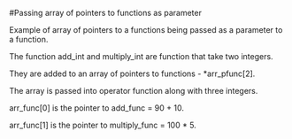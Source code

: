#Passing array of pointers to functions as parameter

Example of array of pointers to a functions being passed as a parameter to a function.

The function add_int and multiply_int  are function that take two integers.

They are added to an array of pointers to functions - *arr_pfunc[2].

The array is passed into operator function along with three integers.

arr_func[0] is the pointer to add_func = 90 + 10.

arr_func[1] is the pointer to multiply_func = 100 * 5.




